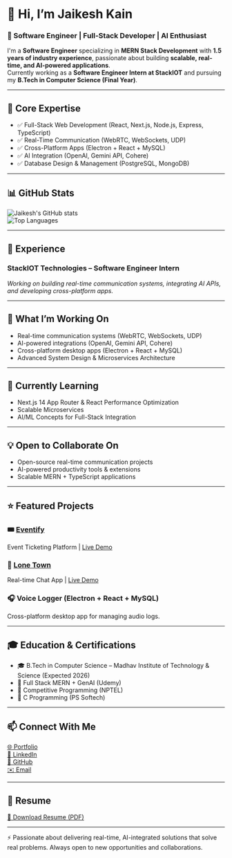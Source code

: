 # 👋 Hi, I’m Jaikesh Kain

### 💼 Software Engineer | Full-Stack Developer | AI Enthusiast  
I'm a **Software Engineer** specializing in **MERN Stack Development** with **1.5 years of industry experience**, passionate about building **scalable, real-time, and AI-powered applications**.  
Currently working as a **Software Engineer Intern at StackIOT** and pursuing my **B.Tech in Computer Science (Final Year)**.

---

## 🚀 Core Expertise  
- ✅ Full-Stack Web Development (React, Next.js, Node.js, Express, TypeScript)  
- ✅ Real-Time Communication (WebRTC, WebSockets, UDP)  
- ✅ Cross-Platform Apps (Electron + React + MySQL)  
- ✅ AI Integration (OpenAI, Gemini API, Cohere)  
- ✅ Database Design & Management (PostgreSQL, MongoDB)

---

## 📊 GitHub Stats  
![Jaikesh's GitHub stats](https://github-readme-stats.vercel.app/api?username=Jaikeshkain&show_icons=true&theme=tokyonight)  
![Top Languages](https://github-readme-stats.vercel.app/api/top-langs/?username=Jaikeshkain&layout=compact&theme=tokyonight&hide=css,html,shell)

---

## 💼 Experience  
### StackIOT Technologies – Software Engineer Intern  
*Working on building real-time communication systems, integrating AI APIs, and developing cross-platform apps.*

---

## 🔭 What I’m Working On  
- Real-time communication systems (WebRTC, WebSockets, UDP)  
- AI-powered integrations (OpenAI, Gemini API, Cohere)  
- Cross-platform desktop apps (Electron + React + MySQL)  
- Advanced System Design & Microservices Architecture

---

## 🌱 Currently Learning  
- Next.js 14 App Router & React Performance Optimization  
- Scalable Microservices  
- AI/ML Concepts for Full-Stack Integration

---

## 💡 Open to Collaborate On  
- Open-source real-time communication projects  
- AI-powered productivity tools & extensions  
- Scalable MERN + TypeScript applications

---

## ⭐ Featured Projects  

### 🎟 [Eventify](https://github.com/Jaikeshkain/Eventify-mernstack)  
Event Ticketing Platform | [Live Demo](https://eventify36.netlify.app)

### 💬 [Lone Town](https://github.com/Jaikeshkain/Lone-Town)  
Real-time Chat App | [Live Demo](https://lone-town-project.vercel.app)

### 🎧 Voice Logger (Electron + React + MySQL)  
Cross-platform desktop app for managing audio logs.

---

## 🎓 Education & Certifications  
- 🎓 B.Tech in Computer Science – Madhav Institute of Technology & Science (Expected 2026)  
- 📜 Full Stack MERN + GenAI (Udemy)  
- 📜 Competitive Programming (NPTEL)  
- 📜 C Programming (PS Softech)

---

## 📫 Connect With Me  
[🌐 Portfolio](https://jaikeshkain-portfolio.framer.website)  
[🔗 LinkedIn](https://www.linkedin.com/in/jaikeshkain)  
[🐙 GitHub](https://github.com/Jaikeshkain)  
[✉️ Email](mailto:kainjaikesh@gmail.com)

---

## 📄 Resume  
[📑 Download Resume (PDF)](https://drive.google.com/file/d/15bDK7oPH8RGmMhCdALv1oM7SkoKPq280/view?usp=drivesdk)

---

⚡ Passionate about delivering real-time, AI-integrated solutions that solve real problems. Always open to new opportunities and collaborations.
